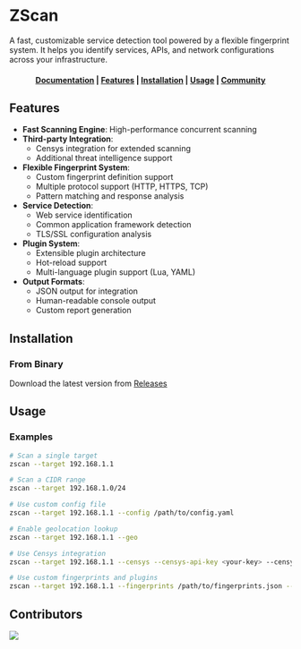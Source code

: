 # ZScan

A fast, customizable service detection tool powered by a flexible fingerprint system. It helps you identify services, APIs, and network configurations across your infrastructure.

<h4 align="center">
  <a href="https://docs.example.com">Documentation</a> |
  <a href="#-features">Features</a> |
  <a href="#-installation">Installation</a> |
  <a href="#-usage">Usage</a> |
  <a href="#-community">Community</a>
</h4>

## Features

- **Fast Scanning Engine**: High-performance concurrent scanning
- **Third-party Integration**:
  - Censys integration for extended scanning
  - Additional threat intelligence support
- **Flexible Fingerprint System**: 
  - Custom fingerprint definition support
  - Multiple protocol support (HTTP, HTTPS, TCP)
  - Pattern matching and response analysis
- **Service Detection**:
  - Web service identification
  - Common application framework detection
  - TLS/SSL configuration analysis
- **Plugin System**:
  - Extensible plugin architecture
  - Hot-reload support
  - Multi-language plugin support (Lua, YAML)
- **Output Formats**:
  - JSON output for integration
  - Human-readable console output
  - Custom report generation

## Installation

### From Binary

Download the latest version from [Releases](https://github.com/zcyberseclab/zscan/releases)

## Usage

### Examples

```bash
# Scan a single target
zscan --target 192.168.1.1

# Scan a CIDR range
zscan --target 192.168.1.0/24

# Use custom config file
zscan --target 192.168.1.1 --config /path/to/config.yaml

# Enable geolocation lookup
zscan --target 192.168.1.1 --geo

# Use Censys integration
zscan --target 192.168.1.1 --censys --censys-api-key <your-key> --censys-secret <your-secret>

# Use custom fingerprints and plugins
zscan --target 192.168.1.1 --fingerprints /path/to/fingerprints.json --plugins-dir /path/to/plugins
```

## Contributors

<a href="https://github.com/zcyberseclab/zscan/graphs/contributors">
  <img src="https://contrib.rocks/image?repo=zcyberseclab/zscan" />
</a>
